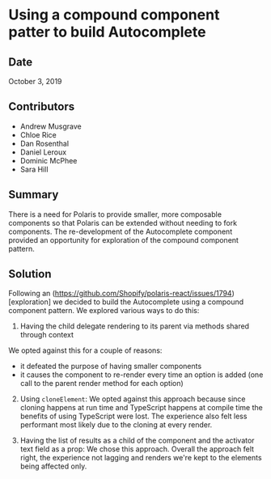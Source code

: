 # Using a compound component patter to build Autocomplete

## Date

October 3, 2019

## Contributors

- Andrew Musgrave
- Chloe Rice
- Dan Rosenthal
- Daniel Leroux
- Dominic McPhee
- Sara Hill

## Summary

There is a need for Polaris to provide smaller, more composable components so that Polaris can be extended without needing to fork components. The re-development of the Autocomplete component provided an opportunity for exploration of the compound component pattern.

## Solution

Following an (https://github.com/Shopify/polaris-react/issues/1794)[exploration] we decided to build the Autocomplete using a compound component pattern. We explored various ways to do this:

1. Having the child delegate rendering to its parent via methods shared through context

We opted against this for a couple of reasons:
- it defeated the purpose of having smaller components
- it causes the component to re-render every time an option is added (one call to the parent render method for each option)

2. Using `cloneElement`: We opted against this approach because since cloning happens at run time and TypeScript happens at compile time the benefits of using TypeScript were lost. The experience also felt less performant most likely due to the cloning at every render.

3. Having the list of results as a child of the component and the activator text field as a prop: We chose this approach. Overall the approach felt right, the experience not lagging and renders we're kept to the elements being affected only.
